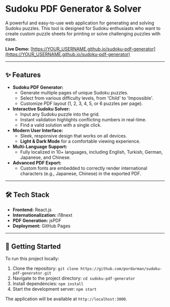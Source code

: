 # Sudoku PDF Generator & Solver

A powerful and easy-to-use web application for generating and solving Sudoku puzzles. This tool is designed for Sudoku enthusiasts who want to create custom puzzle sheets for printing or solve challenging puzzles with ease.

**Live Demo:** [https://YOUR_USERNAME.github.io/sudoku-pdf-generator](https://YOUR_USERNAME.github.io/sudoku-pdf-generator)

---

## ✨ Features

* **Sudoku PDF Generator:**
    * Generate multiple pages of unique Sudoku puzzles.
    * Select from various difficulty levels, from 'Child' to 'Impossible'.
    * Customize PDF layout (1, 2, 3, 4, 5, or 6 puzzles per page).
* **Interactive Sudoku Solver:**
    * Input any Sudoku puzzle into the grid.
    * Instant validation highlights conflicting numbers in real-time.
    * Find a valid solution with a single click.
* **Modern User Interface:**
    * Sleek, responsive design that works on all devices.
    * **Light & Dark Mode** for a comfortable viewing experience.
* **Multi-Language Support:**
    * Fully localized in 10+ languages, including English, Turkish, German, Japanese, and Chinese.
* **Advanced PDF Export:**
    * Custom fonts are embedded to correctly render international characters (e.g., Japanese, Chinese) in the exported PDF.

---

## 🛠️ Tech Stack

* **Frontend:** React.js
* **Internationalization:** i18next
* **PDF Generation:** jsPDF
* **Deployment:** GitHub Pages

---

## 🚀 Getting Started

To run this project locally:

1.  Clone the repository:
    `git clone https://github.com/pordarman/sudoku-pdf-generator.git`
2.  Navigate to the project directory:
    `cd sudoku-pdf-generator`
3.  Install dependencies:
    `npm install`
4.  Start the development server:
    `npm start`

The application will be available at `http://localhost:3000`.
